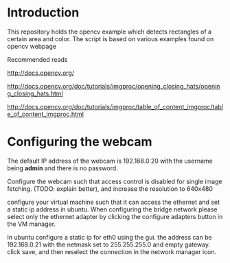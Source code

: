 
Introduction
========
This repository holds the opencv example which detects rectangles of a certain
area and color. The script is based on various examples found on opencv webpage

Recommended reads

http://docs.opencv.org/

http://docs.opencv.org/doc/tutorials/imgproc/opening_closing_hats/opening_closing_hats.html

http://docs.opencv.org/doc/tutorials/imgproc/table_of_content_imgproc/table_of_content_imgproc.html



Configuring the webcam
==============
The default IP address of the webcam is 192.168.0.20
with the username being **admin** and there is no password.

Configure the webcam such that access control is disabled for single image fetching. (TODO: explain better),
and increase the resolution to 640x480

configure your virtual machine such that it can access the ethernet and set a static ip address in ubuntu.
When configuring the bridge network please select only the ethernet adapter by clicking the configure adapters button 
in the VM manager.

In ubuntu configure a static ip for eth0 using the gui. the address can be 192.168.0.21 with the netmask set to 255.255.255.0 and empty gateway. click save, and then reselect the connection in the network manager icon. 


